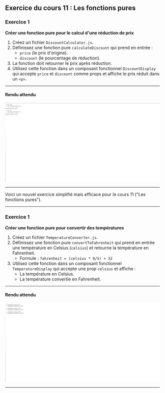 ## **Exercice du cours 11 : Les fonctions pures**

### Exercice 1

**Créer une fonction pure pour le calcul d'une réduction de prix**

1. Créez un fichier `DiscountCalculator.js`.
2. Définissez une fonction pure `calculateDiscount` qui prend en entrée :
   - `price` (le prix d'origine).
   - `discount` (le pourcentage de réduction).
3. La fonction doit retourner le prix après réduction.
4. Utilisez cette fonction dans un composant fonctionnel `DiscountDisplay` qui accepte `price` et `discount` comme props et affiche le prix réduit dans un `<p>`.

---

#### Rendu attendu
<img src="../img/rendu_exo_11_1.png" alt="rendu attendu de l'exercice">

---

Voici un nouvel exercice simplifié mais efficace pour le cours 11 ("Les fonctions pures").

---

### Exercice 1

**Créer une fonction pure pour convertir des températures**

1. Créez un fichier `TemperatureConverter.js`.
2. Définissez une fonction pure `convertToFahrenheit` qui prend en entrée une température en Celsius (`celsius`) et retourne la température en Fahrenheit.
   - Formule : `fahrenheit = (celsius * 9/5) + 32`
3. Utilisez cette fonction dans un composant fonctionnel `TemperatureDisplay` qui accepte une prop `celsius` et affiche :
   - La température en Celsius.
   - La température convertie en Fahrenheit.

---

#### Rendu attendu
<img src="../img/rendu_exo_11_2.png" alt="rendu attendu de l'exercice">

---




